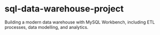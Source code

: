 # sql-data-warehouse-project
Building a modern data warehouse with MySQL Workbench, including ETL processes, data modelling, and analytics. 
